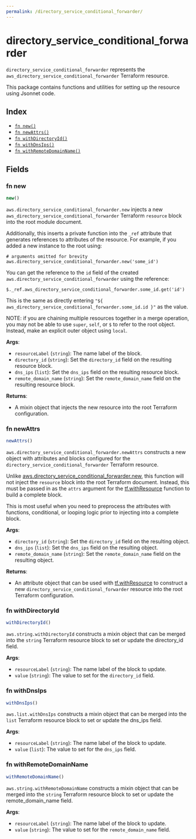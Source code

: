 ```yaml
---
permalink: /directory_service_conditional_forwarder/
---
```


# directory_service_conditional_forwarder

`directory_service_conditional_forwarder` represents the `aws_directory_service_conditional_forwarder` Terraform resource.



This package contains functions and utilities for setting up the resource using Jsonnet code.


## Index

* [`fn new()`](#fn-new)
* [`fn newAttrs()`](#fn-newattrs)
* [`fn withDirectoryId()`](#fn-withdirectoryid)
* [`fn withDnsIps()`](#fn-withdnsips)
* [`fn withRemoteDomainName()`](#fn-withremotedomainname)

## Fields

### fn new

```ts
new()
```


`aws.directory_service_conditional_forwarder.new` injects a new `aws_directory_service_conditional_forwarder` Terraform `resource`
block into the root module document.

Additionally, this inserts a private function into the `_ref` attribute that generates references to attributes of the
resource. For example, if you added a new instance to the root using:

    # arguments omitted for brevity
    aws.directory_service_conditional_forwarder.new('some_id')

You can get the reference to the `id` field of the created `aws.directory_service_conditional_forwarder` using the reference:

    $._ref.aws_directory_service_conditional_forwarder.some_id.get('id')

This is the same as directly entering `"${ aws_directory_service_conditional_forwarder.some_id.id }"` as the value.

NOTE: if you are chaining multiple resources together in a merge operation, you may not be able to use `super`, `self`,
or `$` to refer to the root object. Instead, make an explicit outer object using `local`.

**Args**:
  - `resourceLabel` (`string`): The name label of the block.
  - `directory_id` (`string`): Set the `directory_id` field on the resulting resource block.
  - `dns_ips` (`list`): Set the `dns_ips` field on the resulting resource block.
  - `remote_domain_name` (`string`): Set the `remote_domain_name` field on the resulting resource block.

**Returns**:
- A mixin object that injects the new resource into the root Terraform configuration.


### fn newAttrs

```ts
newAttrs()
```


`aws.directory_service_conditional_forwarder.newAttrs` constructs a new object with attributes and blocks configured for the `directory_service_conditional_forwarder`
Terraform resource.

Unlike [aws.directory_service_conditional_forwarder.new](#fn-new), this function will not inject the `resource`
block into the root Terraform document. Instead, this must be passed in as the `attrs` argument for the
[tf.withResource](https://github.com/tf-libsonnet/core/tree/main/docs#fn-withresource) function to build a complete block.

This is most useful when you need to preprocess the attributes with functions, conditional, or looping logic prior to
injecting into a complete block.

**Args**:
  - `directory_id` (`string`): Set the `directory_id` field on the resulting object.
  - `dns_ips` (`list`): Set the `dns_ips` field on the resulting object.
  - `remote_domain_name` (`string`): Set the `remote_domain_name` field on the resulting object.

**Returns**:
  - An attribute object that can be used with [tf.withResource](https://github.com/tf-libsonnet/core/tree/main/docs#fn-withresource) to construct a new `directory_service_conditional_forwarder` resource into the root Terraform configuration.


### fn withDirectoryId

```ts
withDirectoryId()
```

`aws.string.withDirectoryId` constructs a mixin object that can be merged into the `string`
Terraform resource block to set or update the directory_id field.



**Args**:
  - `resourceLabel` (`string`): The name label of the block to update.
  - `value` (`string`): The value to set for the `directory_id` field.


### fn withDnsIps

```ts
withDnsIps()
```

`aws.list.withDnsIps` constructs a mixin object that can be merged into the `list`
Terraform resource block to set or update the dns_ips field.



**Args**:
  - `resourceLabel` (`string`): The name label of the block to update.
  - `value` (`list`): The value to set for the `dns_ips` field.


### fn withRemoteDomainName

```ts
withRemoteDomainName()
```

`aws.string.withRemoteDomainName` constructs a mixin object that can be merged into the `string`
Terraform resource block to set or update the remote_domain_name field.



**Args**:
  - `resourceLabel` (`string`): The name label of the block to update.
  - `value` (`string`): The value to set for the `remote_domain_name` field.
